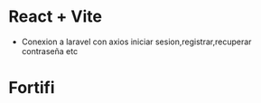 # React + Vite

- Conexion a laravel con axios iniciar sesion,registrar,recuperar contraseña etc

# Fortifi
